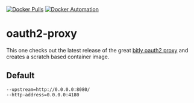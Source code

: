 [![Docker Pulls](https://img.shields.io/docker/pulls/flavioaiello/oauth2-proxy.svg)](https://hub.docker.com/r/flavioaiello/oauth2-proxy/)
[![Docker Automation](https://img.shields.io/docker/automated/flavioaiello/oauth2-proxy.svg)](https://hub.docker.com/r/flavioaiello/oauth2-proxy/)

# oauth2-proxy
This one checks out the latest release of the great [bitly oauth2 proxy](https://github.com/bitly/oauth2_proxy) and creates a scratch based container image.

## Default
```
--upstream=http://0.0.0.0:8080/
--http-address=0.0.0.0:4180
```

